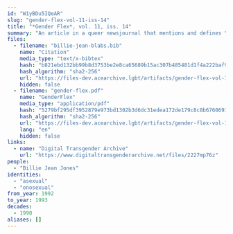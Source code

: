 ```yaml
---
id: "W1yBDu5IQeAR"
slug: "gender-flex-vol-11-iss-14"
title: "*Gender Flex*, vol. 11, iss. 14"
summary: "An article in a queer newsjournal that mentions and defines \"asexual\" and \"onosexual\""
files:
  - filename: "billie-jean-blabs.bib"
    name: "Citation"
    media_type: "text/x-bibtex"
    hash: "b821ebd132bb99b8d3753be2e8ca65689b15ac307b485481d1f4a222baf959ab"
    hash_algorithm: "sha2-256"
    url: "https://files-dev.acearchive.lgbt/artifacts/gender-flex-vol-11-iss-14/billie-jean-blabs.bib"
    hidden: false
  - filename: "gender-flex.pdf"
    name: "GenderFlex"
    media_type: "application/pdf"
    hash: "5279bf295df3952879e973bd1302b3d6dc31edea172de179c8c8b6760691dab3"
    hash_algorithm: "sha2-256"
    url: "https://files-dev.acearchive.lgbt/artifacts/gender-flex-vol-11-iss-14/gender-flex.pdf"
    lang: "en"
    hidden: false
links:
  - name: "Digital Transgender Archive"
    url: "https://www.digitaltransgenderarchive.net/files/2227mp76z"
people:
  - "Billie Jean Jones"
identities:
  - "asexual"
  - "onosexual"
from_year: 1992
to_year: 1993
decades:
  - 1990
aliases: []
---
```

